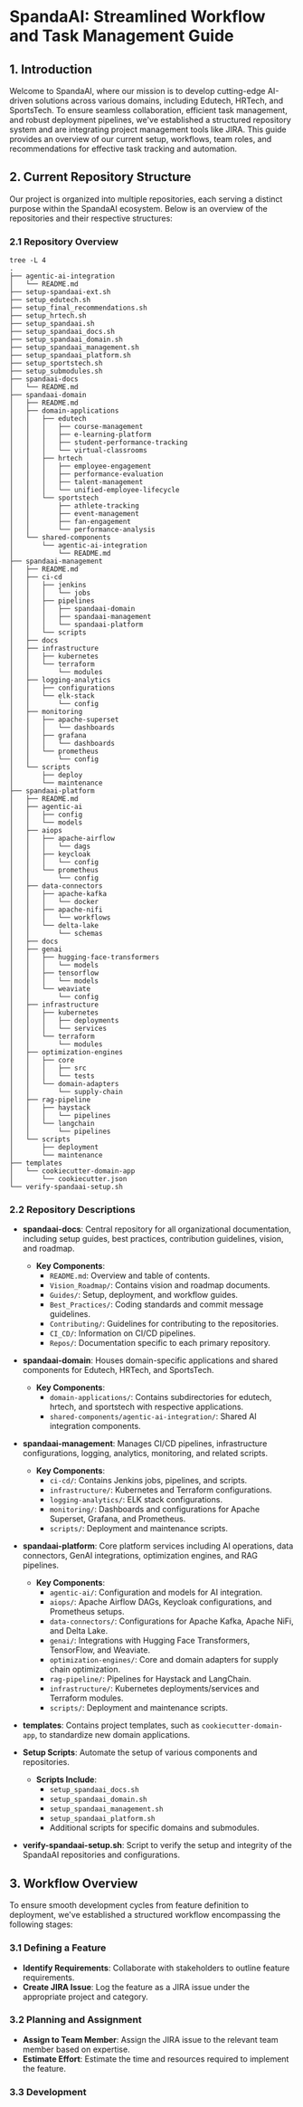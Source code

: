 # SpandaAI: Streamlined Workflow and Task Management Guide

## 1. Introduction

Welcome to SpandaAI, where our mission is to develop cutting-edge AI-driven solutions across various domains, including Edutech, HRTech, and SportsTech. To ensure seamless collaboration, efficient task management, and robust deployment pipelines, we've established a structured repository system and are integrating project management tools like JIRA. This guide provides an overview of our current setup, workflows, team roles, and recommendations for effective task tracking and automation.

## 2. Current Repository Structure

Our project is organized into multiple repositories, each serving a distinct purpose within the SpandaAI ecosystem. Below is an overview of the repositories and their respective structures:

### 2.1 Repository Overview

```plaintext
tree -L 4
.
├── agentic-ai-integration
│   └── README.md
├── setup-spandaai-ext.sh
├── setup_edutech.sh
├── setup_final_recommendations.sh
├── setup_hrtech.sh
├── setup_spandaai.sh
├── setup_spandaai_docs.sh
├── setup_spandaai_domain.sh
├── setup_spandaai_management.sh
├── setup_spandaai_platform.sh
├── setup_sportstech.sh
├── setup_submodules.sh
├── spandaai-docs
│   └── README.md
├── spandaai-domain
│   ├── README.md
│   ├── domain-applications
│   │   ├── edutech
│   │   │   ├── course-management
│   │   │   ├── e-learning-platform
│   │   │   ├── student-performance-tracking
│   │   │   └── virtual-classrooms
│   │   ├── hrtech
│   │   │   ├── employee-engagement
│   │   │   ├── performance-evaluation
│   │   │   ├── talent-management
│   │   │   └── unified-employee-lifecycle
│   │   └── sportstech
│   │       ├── athlete-tracking
│   │       ├── event-management
│   │       ├── fan-engagement
│   │       └── performance-analysis
│   └── shared-components
│       └── agentic-ai-integration
│           └── README.md
├── spandaai-management
│   ├── README.md
│   ├── ci-cd
│   │   ├── jenkins
│   │   │   └── jobs
│   │   ├── pipelines
│   │   │   ├── spandaai-domain
│   │   │   ├── spandaai-management
│   │   │   └── spandaai-platform
│   │   └── scripts
│   ├── docs
│   ├── infrastructure
│   │   ├── kubernetes
│   │   └── terraform
│   │       └── modules
│   ├── logging-analytics
│   │   ├── configurations
│   │   └── elk-stack
│   │       └── config
│   ├── monitoring
│   │   ├── apache-superset
│   │   │   └── dashboards
│   │   ├── grafana
│   │   │   └── dashboards
│   │   └── prometheus
│   │       └── config
│   └── scripts
│       ├── deploy
│       └── maintenance
├── spandaai-platform
│   ├── README.md
│   ├── agentic-ai
│   │   ├── config
│   │   └── models
│   ├── aiops
│   │   ├── apache-airflow
│   │   │   └── dags
│   │   ├── keycloak
│   │   │   └── config
│   │   └── prometheus
│   │       └── config
│   ├── data-connectors
│   │   ├── apache-kafka
│   │   │   └── docker
│   │   ├── apache-nifi
│   │   │   └── workflows
│   │   └── delta-lake
│   │       └── schemas
│   ├── docs
│   ├── genai
│   │   ├── hugging-face-transformers
│   │   │   └── models
│   │   ├── tensorflow
│   │   │   └── models
│   │   └── weaviate
│   │       └── config
│   ├── infrastructure
│   │   ├── kubernetes
│   │   │   ├── deployments
│   │   │   └── services
│   │   └── terraform
│   │       └── modules
│   ├── optimization-engines
│   │   ├── core
│   │   │   ├── src
│   │   │   └── tests
│   │   └── domain-adapters
│   │       └── supply-chain
│   ├── rag-pipeline
│   │   ├── haystack
│   │   │   └── pipelines
│   │   └── langchain
│   │       └── pipelines
│   └── scripts
│       ├── deployment
│       └── maintenance
├── templates
│   └── cookiecutter-domain-app
│       └── cookiecutter.json
└── verify-spandaai-setup.sh
```

### 2.2 Repository Descriptions

- **spandaai-docs**: Central repository for all organizational documentation, including setup guides, best practices, contribution guidelines, vision, and roadmap.
  - **Key Components**:
    - `README.md`: Overview and table of contents.
    - `Vision_Roadmap/`: Contains vision and roadmap documents.
    - `Guides/`: Setup, deployment, and workflow guides.
    - `Best_Practices/`: Coding standards and commit message guidelines.
    - `Contributing/`: Guidelines for contributing to the repositories.
    - `CI_CD/`: Information on CI/CD pipelines.
    - `Repos/`: Documentation specific to each primary repository.

- **spandaai-domain**: Houses domain-specific applications and shared components for Edutech, HRTech, and SportsTech.
  - **Key Components**:
    - `domain-applications/`: Contains subdirectories for edutech, hrtech, and sportstech with respective applications.
    - `shared-components/agentic-ai-integration/`: Shared AI integration components.

- **spandaai-management**: Manages CI/CD pipelines, infrastructure configurations, logging, analytics, monitoring, and related scripts.
  - **Key Components**:
    - `ci-cd/`: Contains Jenkins jobs, pipelines, and scripts.
    - `infrastructure/`: Kubernetes and Terraform configurations.
    - `logging-analytics/`: ELK stack configurations.
    - `monitoring/`: Dashboards and configurations for Apache Superset, Grafana, and Prometheus.
    - `scripts/`: Deployment and maintenance scripts.

- **spandaai-platform**: Core platform services including AI operations, data connectors, GenAI integrations, optimization engines, and RAG pipelines.
  - **Key Components**:
    - `agentic-ai/`: Configuration and models for AI integration.
    - `aiops/`: Apache Airflow DAGs, Keycloak configurations, and Prometheus setups.
    - `data-connectors/`: Configurations for Apache Kafka, Apache NiFi, and Delta Lake.
    - `genai/`: Integrations with Hugging Face Transformers, TensorFlow, and Weaviate.
    - `optimization-engines/`: Core and domain adapters for supply chain optimization.
    - `rag-pipeline/`: Pipelines for Haystack and LangChain.
    - `infrastructure/`: Kubernetes deployments/services and Terraform modules.
    - `scripts/`: Deployment and maintenance scripts.

- **templates**: Contains project templates, such as `cookiecutter-domain-app`, to standardize new domain applications.

- **Setup Scripts**: Automate the setup of various components and repositories.
  - **Scripts Include**:
    - `setup_spandaai_docs.sh`
    - `setup_spandaai_domain.sh`
    - `setup_spandaai_management.sh`
    - `setup_spandaai_platform.sh`
    - Additional scripts for specific domains and submodules.

- **verify-spandaai-setup.sh**: Script to verify the setup and integrity of the SpandaAI repositories and configurations.

## 3. Workflow Overview

To ensure smooth development cycles from feature definition to deployment, we've established a structured workflow encompassing the following stages:

### 3.1 Defining a Feature

- **Identify Requirements**: Collaborate with stakeholders to outline feature requirements.
- **Create JIRA Issue**: Log the feature as a JIRA issue under the appropriate project and category.

### 3.2 Planning and Assignment

- **Assign to Team Member**: Assign the JIRA issue to the relevant team member based on expertise.
- **Estimate Effort**: Estimate the time and resources required to implement the feature.

### 3.3 Development

